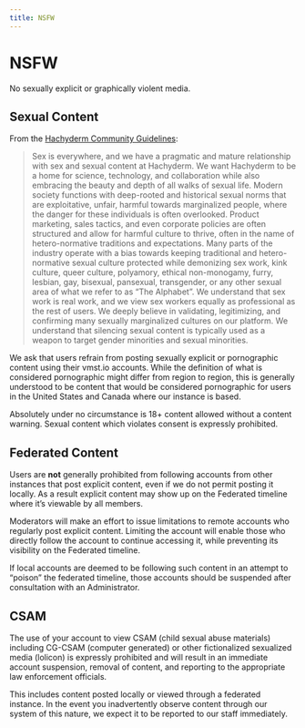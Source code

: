 ```yaml
---
title: NSFW
---
```


# NSFW

No sexually explicit or graphically violent media.

## Sexual Content

From the [Hachyderm Community Guidelines](https://community.hachyderm.io/docs/nsfw-policy/):

> Sex is everywhere, and we have a pragmatic and mature relationship with sex and sexual content at Hachyderm. We want Hachyderm to be a home for science, technology, and collaboration while also embracing the beauty and depth of all walks of sexual life.
> Modern society functions with deep-rooted and historical sexual norms that are exploitative, unfair, harmful towards marginalized people, where the danger for these individuals is often overlooked. Product marketing, sales tactics, and even corporate policies are often structured and allow for harmful culture to thrive, often in the name of hetero-normative traditions and expectations.
> Many parts of the industry operate with a bias towards keeping traditional and hetero-normative sexual culture protected while demonizing sex work, kink culture, queer culture, polyamory, ethical non-monogamy, furry, lesbian, gay, bisexual, pansexual, transgender, or any other sexual area of what we refer to as “The Alphabet”.
> We understand that sex work is real work, and we view sex workers equally as professional as the rest of users. We deeply believe in validating, legitimizing, and confirming many sexually marginalized cultures on our platform. We understand that silencing sexual content is typically used as a weapon to target gender minorities and sexual minorities.

We ask that users refrain from posting sexually explicit or pornographic content using their vmst.io accounts.
While the definition of what is considered pornographic might differ from region to region, this is generally understood to be content that would be considered pornographic for users in the United States and Canada where our instance is based.

Absolutely under no circumstance is 18+ content allowed without a content warning.
Sexual content which violates consent is expressly prohibited.

## Federated Content

Users are **not** generally prohibited from following accounts from other instances that post explicit content, even if we do not permit posting it locally.
As a result explicit content may show up on the Federated timeline where it’s viewable by all members.

Moderators will make an effort to issue limitations to remote accounts who regularly post explicit content.
Limiting the account will enable those who directly follow the account to continue accessing it, while preventing its visibility on the Federated timeline.

If local accounts are deemed to be following such content in an attempt to “poison” the federated timeline, those accounts should be suspended after consultation with an Administrator.

## CSAM

The use of your account to view CSAM (child sexual abuse materials) including CG-CSAM (computer generated) or other fictionalized sexualized media (lolicon) is expressly prohibited and will result in an immediate account suspension, removal of content, and reporting to the appropriate law enforcement officials.

This includes content posted locally or viewed through a federated instance. In the event you inadvertently observe content through our system of this nature, we expect it to be reported to our staff immediately.
